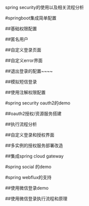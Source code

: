 spring security的使用以及相关流程分析

#springboot集成简单配置

##基础权限配置

##匿名用户

##自定义登录页面

##自定义error界面

##退出登录的配置~~~~

##模拟短信登录

##使用注解权限配置




#spring  security oauth2的demo

##oauth2授权/资源服务搭建

##执行流程分析

##自定义登录和授权界面

##多实例的授权服务部署改造

##集成spring cloud gateway


#spring  social 的demo


#spring webflux的支持

##使用微信登录demo

##使用微信登录执行流程和原理
